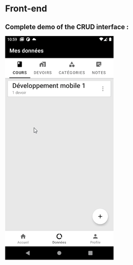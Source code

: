 # Front-end


## Complete demo of the CRUD interface :
![Alt Text](https://github.com/mobile-development-project/front/blob/master/demo.gif)
